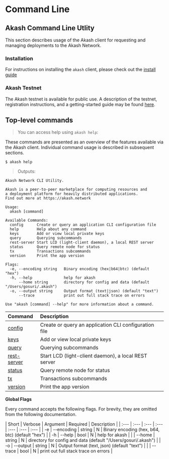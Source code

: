 # Command Line

## Akash Command Line Utlity

This section describes usage of the Akash client for requesting and managing deployments to the Akash Network.

### Installation

For instructions on installing the `akash` client, please check out the [install guide](../guides/install.md)

### Akash Testnet

The Akash testnet is available for public use. A description of the testnet, registration instructions, and a getting-started guide may be found [here](../guides/testnet.md).

## Top-level commands

> You can access help using `akash help`:

These commands are presented as an overview of the features available via the Akash client. Individual command usage is described in subsequent sections.

```text
$ akash help
```

> Outputs:

```text
Akash Network CLI Utility.

Akash is a peer-to-peer marketplace for computing resources and
a deployment platform for heavily distributed applications.
Find out more at https://akash.network

Usage:
  akash [command]

Available Commands:
  config      Create or query an application CLI configuration file
  help        Help about any command
  keys        Add or view local private keys
  query       Querying subcommands
  rest-server Start LCD (light-client daemon), a local REST server
  status      Query remote node for status
  tx          Transactions subcommands
  version     Print the app version

Flags:
  -e, --encoding string   Binary encoding (hex|b64|btc) (default "hex")
  -h, --help              help for akash
      --home string       directory for config and data (default "/Users/gosuri/.akash")
  -o, --output string     Output format (text|json) (default "text")
      --trace             print out full stack trace on errors

Use "akash [command] --help" for more information about a command.
```

| Command | Description |
| :--- | :--- |
| [config](config.md) | Create or query an application CLI configuration file |
| [keys](keys.md)  | Add or view local private keys |
| [query](query.md) | Querying subcommands |
| [rest-server](rest-server.md) | Start LCD (light-client daemon), a local REST server |
| [status](status.md) | Query remote node for status |
| [tx](tx.md) |  Transactions subcommands |
| [version](version.md) | Print the app version |

**Global Flags**

Every command accepts the following flags. For brevity, they are omitted from the following documentation.

| Short | Verbose | Argument | Required | Description |
| :--- | :--- | :--- | :--- | :--- | :--- | :--- |
|   -e |  --encoding | string | N | Binary encoding (hex, b64, btc) (default "hex") |
|   -h |  --help     | bool   | N | help for akash |
|      |  --home     | string | N | directory for config and data (default "/Users/gosuri/.akash") |
|   -o |  --output   | string | N | Output format (text, json) (default "text") |
|      |  --trace    | bool   | N | print out full stack trace on errors |
